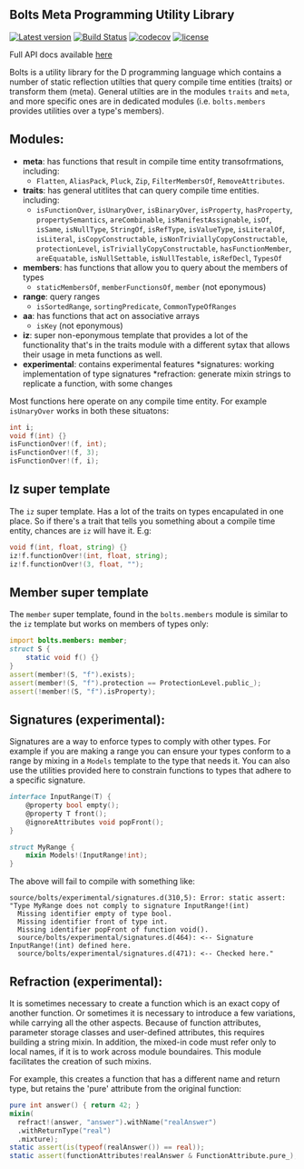 ## Bolts Meta Programming Utility Library

[![Latest version](https://img.shields.io/dub/v/bolts.svg)](https://code.dlang.org/packages/bolts) [![Build Status](https://travis-ci.org/aliak00/bolts.svg?branch=master)](https://travis-ci.org/aliak00/bolts) [![codecov](https://codecov.io/gh/aliak00/bolts/branch/master/graph/badge.svg)](https://codecov.io/gh/aliak00/bolts) [![license](https://img.shields.io/github/license/aliak00/bolts.svg)](https://github.com/aliak00/bolts/blob/master/LICENSE)

Full API docs available [here](https://aliak00.github.io/bolts/bolts.html)

Bolts is a utility library for the D programming language which contains a number of static reflection utilties that query compile time entities (traits) or transform them (meta). General utilties are in the modules `traits` and `meta`, and more specific ones are in dedicated modules (i.e. `bolts.members` provides utilities over a type's members).

## Modules:

* **meta**: has functions that result in compile time entity transofrmations, including:
    * `Flatten`, `AliasPack`, `Pluck`, `Zip`, `FilterMembersOf`, `RemoveAttributes`.
* **traits**: has general utitlites that can query compile time entities. including:
    * `isFunctionOver`, `isUnaryOver`, `isBinaryOver`, `isProperty`, `hasProperty`, `propertySemantics`, `areCombinable`, `isManifestAssignable`, `isOf`, `isSame`, `isNullType`, `StringOf`, `isRefType`, `isValueType`, `isLiteralOf`, `isLiteral`, `isCopyConstructable`, `isNonTriviallyCopyConstructable`, `protectionLevel`, `isTriviallyCopyConstructable`, `hasFunctionMember`, `areEquatable`, `isNullSettable`, `isNullTestable`, `isRefDecl`, `TypesOf`
* **members**: has functions that allow you to query about the members of types
    * `staticMembersOf`, `memberFunctionsOf`, `member` (not eponymous)
* **range**: query ranges
    * `isSortedRange`, `sortingPredicate`, `CommonTypeOfRanges`
* **aa**: has functions that act on associative arrays
    * `isKey` (not eponymous)
* **iz**: super non-eponymous template that provides a lot of the functionality that's in the traits module with a different sytax that allows their usage in meta functions as well.
* **experimental**: contains experimental features
    *signatures: working implementation of type signatures
    *refraction: generate mixin strings to replicate a function, with some changes

Most functions here operate on any compile time entity. For example `isUnaryOver` works in both these situatons:

```d
int i;
void f(int) {}
isFunctionOver!(f, int);
isFunctionOver!(f, 3);
isFunctionOver!(f, i);
```

## Iz super template

The `iz` super template. Has a lot of the traits on types encapulated in one place. So if there's a trait that tells you something about a compile time entity, chances are `iz` will have it. E.g:

```d
void f(int, float, string) {}
iz!f.functionOver!(int, float, string);
iz!f.functionOver!(3, float, "");
```

## Member super template

The `member` super template, found in the `bolts.members` module is similar to the `iz` template but works on members of types only:

```d
import bolts.members: member;
struct S {
    static void f() {}
}
assert(member!(S, "f").exists);
assert(member!(S, "f").protection == ProtectionLevel.public_);
assert(!member!(S, "f").isProperty);
```

## Signatures (experimental):

Signatures are a way to enforce types to comply with other types. For example if you are making a range you can ensure your types conform to a range by mixing in a `Models` template to the type that needs it. You can also use the utilities provided here to constrain functions to types that adhere to a specific signature.

```d
interface InputRange(T) {
    @property bool empty();
    @property T front();
    @ignoreAttributes void popFront();
}

struct MyRange {
    mixin Models!(InputRange!int);
}
```

The above will fail to compile with something like:

```
source/bolts/experimental/signatures.d(310,5): Error: static assert:  "Type MyRange does not comply to signature InputRange!(int)
  Missing identifier empty of type bool.
  Missing identifier front of type int.
  Missing identifier popFront of function void().
  source/bolts/experimental/signatures.d(464): <-- Signature InputRange!(int) defined here.
  source/bolts/experimental/signatures.d(471): <-- Checked here."
```

## Refraction (experimental):

It is sometimes necessary to create a function which is an exact copy of
another function. Or sometimes it is necessary to introduce a few variations,
while carrying all the other aspects. Because of function attributes, parameter
storage classes and user-defined attributes, this requires building a string
mixin. In addition, the mixed-in code must refer only to local names, if it is
to work across module boundaires. This module facilitates the creation of such
mixins.

For example, this creates a function that has a different name and return type,
but retains the 'pure' attribute from the original function:

```d
pure int answer() { return 42; }
mixin(
  refract!(answer, "answer").withName("realAnswer")
  .withReturnType("real")
  .mixture);
static assert(is(typeof(realAnswer()) == real));
static assert(functionAttributes!realAnswer & FunctionAttribute.pure_);
```
